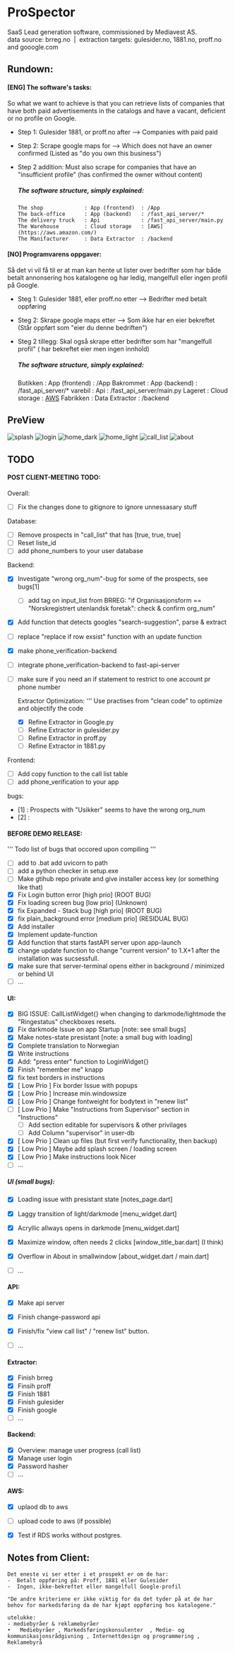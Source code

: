 # ProSpector
SaaS Lead generation software, commissioned by Mediavest AS. <br />
data source:  brreg.no  &nbsp;|&nbsp; extraction targets:  gulesider.no, 1881.no, proff.no and gooogle.com  <br />


## Rundown:
#### [ENG] The software's tasks:
So what we want to achieve is that you can retrieve lists of companies that have both paid advertisements in the catalogs and have a vacant, deficient or no profile on Google.
- Step 1: Gulesider 1881, or proff.no after --> Companies with paid paid
- Step 2: Scrape google maps for --> Which does not have an owner confirmed (Listed as "do you own this business")
- Step 2 addition: Must also scrape for companies that have an "insufficient profile" (has confirmed the owner without content)

   ##### The software structure, simply explained:
      The shop             : App (frontend)  : /App
      The back-office      : App (backend)   : /fast_api_server/*
      The delivery truck   : Api             : /fast_api_server/main.py
      The Warehouse        : Cloud storage   : [AWS](https://aws.amazon.com/)
      The Manifacturer     : Data Extractor  : /backend

#### [NO] Programvarens oppgaver:
Så det vi vil få til er at man kan hente ut lister over bedrifter som har både betalt annonsering hos katalogene og har ledig, mangelfull eller ingen profil på Google.
-  Steg 1: Gulesider 1881, eller proff.no etter --> Bedrifter med betalt oppføring
-  Steg 2: Skrape google maps etter --> Som ikke har en eier bekreftet (Står oppført som "eier du denne bedriften")
-  Steg 2 tillegg: Skal også skrape etter bedrifter som har "mangelfull profil" ( har bekreftet eier men ingen innhold) 

   ##### The software structure, simply explained:
      Butikken    : App (frontend)  : /App
      Bakrommet   : App (backend)   : /fast_api_server/*
      varebil     : Api             : /fast_api_server/main.py
      Lageret     : Cloud storage   : [AWS](https://aws.amazon.com/)
      Fabrikken   : Data Extractor  : /backend


## PreView
![splash](https://user-images.githubusercontent.com/97392841/196432180-2d0efdcc-454c-4e0d-9cf7-bf4a69deff40.JPG)
![login](https://user-images.githubusercontent.com/97392841/196432256-8e8a61f5-e17e-441d-a379-459c75cd80ba.JPG)
![home_dark](https://user-images.githubusercontent.com/97392841/196432172-647b9794-2bb8-4eac-9def-712fde47d625.JPG)
![home_light](https://user-images.githubusercontent.com/97392841/196432176-0f9200b6-9bed-486f-acb0-d437c7657047.JPG)
![call_list](https://user-images.githubusercontent.com/97392841/196432170-9e15c096-1b69-4e22-b15a-2886a6755434.JPG)
![about](https://user-images.githubusercontent.com/97392841/196432168-89580045-b235-4ffe-80a5-54caaa37da55.JPG)


## TODO


#### POST CLIENT-MEETING TODO:

   Overall: 
   - [ ] Fix the changes done to gitignore to ignore unnessasary stuff

   Database:
   - [ ] Remove prospects in "call_list" that has [true, true, true]
   - [ ] Reset liste_id 
   - [ ] add phone_numbers to your user database

   Backend:
   - [X] Investigate "wrong org_num"-bug for some of the prospects, see bugs[1]
      - [ ] add tag on input_list from BRREG: "if Organisasjonsform == "Norskregistrert utenlandsk foretak": check & confirm org_num"
   - [X] Add function that detects googles "search-suggestion", parse & extract
   - [ ] replace "replace if row exsist" function with an update function
   - [X] make phone_verification-backend 
   - [ ] integrate phone_verification-backend to fast-api-server
   - [ ] make sure if you need an if statement to restrict to one account pr phone number 


     Extractor Optimization:
      ''' Use practises from "clean code" to optimize and objectify the code
       - [X] Refine Extractor in Google.py
       - [ ] Refine Extractor in gulesider.py
       - [ ] Refine Extractor in proff.py
       - [ ] Refine Extractor in 1881.py
   
   Frontend:
   - [ ] Add copy function to the call list table
   - [ ] add phone_verification to your app 

   bugs:
   - [1] : Prospects with "Usikker" seems to have the wrong org_num
   - [2] : 


#### BEFORE DEMO RELEASE:
''' Todo list of bugs that occored upon compiling '''
   - [ ] add to .bat add uvicorn to path
   - [ ] add a python checker in setup.exe
   - [ ] Make gtihub repo private and give installer access key (or something like that)
   - [X] Fix Login button error [high prio] (ROOT BUG)
   - [X] Fix loading screen bug [low prio] (Unknown)
   - [X] fix Expanded - Stack bug [high prio] (ROOT BUG)
   - [X] fix plain_background error [medium prio] (RESIDUAL BUG)
   - [X] Add installer
   - [X] Implement update-function
   - [X] Add function that starts fastAPI server upon app-launch 
   - [X] change update function to change "current version" to 1.X+1 after the installation was sucsessfull. 
   - [X] make sure that server-terminal opens either in background / minimized or behind UI   
   - [ ] ...

#### UI:
   - [X] BIG ISSUE: CallListWidget{} when changing to darkmode/lightmode the "Ringestatus" checkboxes resets. 
   - [X] Fix darkmode Issue on app Startup [note: see small bugs]
   - [X] Make notes-state presistant [note: a small bug with loading]
   - [X] Complete translation to Norwegian 
   - [X] Write instructions 
   - [X] Add: "press enter" function to LoginWidget{}
   - [X] Finish "remember me" knapp 
   - [X] fix text borders in instructions
   - [X] [ Low Prio ] Fix border Issue with popups
   - [X] [ Low Prio ] Increase min.windowsize 
   - [X] [ Low Prio ] Change fontweight for bodytext in "renew list"   
   - [ ] [ Low Prio ] Make "Instructions from Supervisor" section in "Instructions"
   		- [ ] Add section editable for supervisors & other privilages
   		- [ ] Add Column "supervisor" in user-db 
   - [X] [ Low Prio ] Clean up files (but first verify functionality, then backup)
   - [X] [ Low Prio ] Maybe add splash screen / loading screen
   - [X] [ Low Prio ] Make instructions look Nicer 
   - [ ] ...

##### UI (small bugs):
   - [X] Loading issue with presistant state   [notes_page.dart]
   - [X] Laggy transition of light/darkmode    [menu_widget.dart]
   - [X] Acryllic allways opens in darkmode    [menu_widget.dart]
   - [X] Maximize window, often needs 2 clicks [window_title_bar.dart] (I think)
   - [X] Overflow in About in smallwindow      [about_widget.dart / main.dart]
   - [ ] ...


#### API:
   - [x] Make api server
   - [X] Finish change-password api
   - [X] Finish/fix "view call list" / "renew list" button. 
   - [ ] ...


#### Extractor:
   - [x] Finish brreg
   - [x] Finsih proff
   - [x] Finish 1881
   - [x] Finish gulesider
   - [x] Finish google
   - [ ] ...

#### Backend:
   - [x] Overview: manage user progress (call list)
   - [x] Manage user login 
   - [x] Password hasher 
   - [ ] ...

#### AWS:
   - [X] uplaod db to aws 
   - [ ] upload code to aws (if possible)
   - [X] Test if RDS works without postgres. 



## Notes from Client:
	Det eneste vi ser etter i et prospekt er om de har:
	-  Betalt oppføring på: Proff, 1881 eller Gulesider
	-  Ingen, ikke-bekreftet eller mangelfull Google-profil 
		
	"De andre kriteriene er ikke viktig for da det tyder på at de har behov for markedsføring da de har kjøpt oppføring hos katalogene."

	utelukke:
	- mediebyråer & reklamebyråer
	•	Mediebyråer , Markedsføringskonsulenter  , Medie- og kommunikasjonsrådgivning , Internettdesign og programmering , Reklamebyrå

